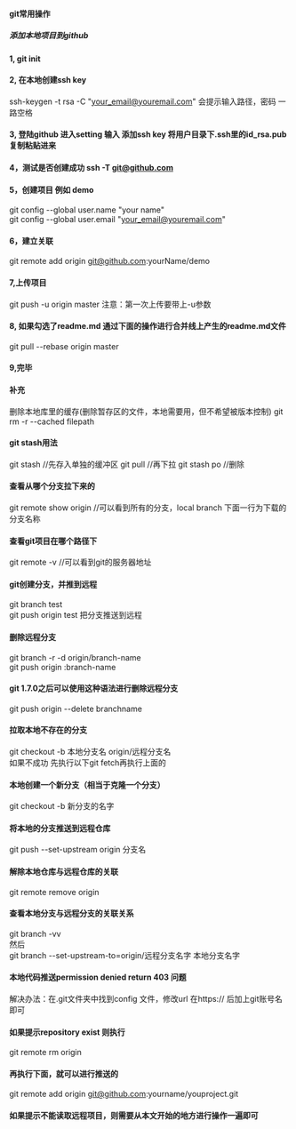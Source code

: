 #### git常用操作
##### 添加本地项目到github
#### 1, git init
#### 2, 在本地创建ssh key
ssh-keygen -t rsa -C "your_email@youremail.com" 
会提示输入路径，密码 一路空格
#### 3, 登陆github 进入setting 输入 添加ssh key 将用户目录下.ssh里的id_rsa.pub复制粘贴进来
#### 4，测试是否创建成功 ssh -T git@github.com 
#### 5，创建项目 例如 demo
git config --global user.name "your name"  
git config --global user.email "your_email@youremail.com" 
#### 6，建立关联
git remote add origin git@github.com:yourName/demo
#### 7,上传项目
git push -u origin master 
注意：第一次上传要带上-u参数
#### 8, 如果勾选了readme.md 通过下面的操作进行合并线上产生的readme.md文件
git pull --rebase origin master
#### 9,完毕

#### 补充
删除本地库里的缓存(删除暂存区的文件，本地需要用，但不希望被版本控制)
git rm -r --cached filepath
#### git stash用法
git stash //先存入单独的缓冲区
git pull  //再下拉
git stash po //删除
#### 查看从哪个分支拉下来的
git remote show origin //可以看到所有的分支，local branch 下面一行为下载的分支名称
#### 查看git项目在哪个路径下
git remote -v //可以看到git的服务器地址
#### git创建分支，并推到远程
git branch test  
git push origin test 把分支推送到远程  
#### 删除远程分支
git branch -r -d origin/branch-name  
git push origin :branch-name  
#### git 1.7.0之后可以使用这种语法进行删除远程分支
git push origin --delete branchname

#### 拉取本地不存在的分支
git checkout -b 本地分支名 origin/远程分支名  
如果不成功 先执行以下git fetch再执行上面的
#### 本地创建一个新分支（相当于克隆一个分支）
git checkout -b 新分支的名字
#### 将本地的分支推送到远程仓库
git push --set-upstream origin 分支名
#### 解除本地仓库与远程仓库的关联
git remote remove origin
#### 查看本地分支与远程分支的关联关系
git branch -vv   
然后   
git branch --set-upstream-to=origin/远程分支名字 本地分支名字
#### 本地代码推送permission denied return 403 问题   
解决办法：在.git文件夹中找到config 文件，修改url 在https:// 后加上git账号名即可
#### 如果提示repository exist 则执行
git remote rm origin
#### 再执行下面，就可以进行推送的
git remote add origin git@github.com:yourname/youproject.git
#### 如果提示不能读取远程项目，则需要从本文开始的地方进行操作一遍即可